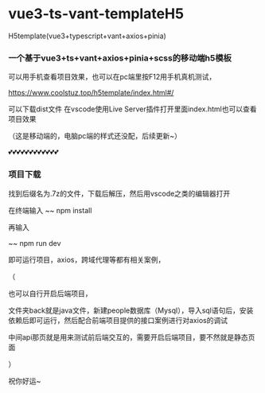 # vue3-ts-vant-templateH5
H5template(vue3+typescript+vant+axios+pinia)

### 一个基于vue3+ts+vant+axios+pinia+scss的移动端h5模板

可以用手机查看项目效果，也可以在pc端里按F12用手机真机测试，

https://www.coolstuz.top/h5template/index.html#/

可以下载dist文件 在vscode使用Live Server插件打开里面index.html也可以查看项目效果

（这是移动端的，电脑pc端的样式还没配，后续更新~）

💕💕💕💕💕💕💕💕💕💕💕💕
### 项目下载  
找到后缀名为.7z的文件，下载后解压，然后用vscode之类的编辑器打开

在终端输入
 ~~
  npm install
  
 再输入

 ~~
  npm run dev
  
 即可运行项目，axios，跨域代理等都有相关案例，
 
 （
 
 也可以自行开启后端项目，
 
 文件夹back就是java文件，新建people数据库（Mysql），导入sql语句后，安装依赖后即可运行，然后配合前端项目提供的接口案例进行对axios的调试
 
中间api那页就是用来测试前后端交互的，需要开启后端项目，要不然就是静态页面

 ）
 
祝你好运~
